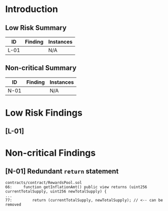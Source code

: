 # Introduction

## Low Risk Summary

| ID  | Finding | Instances |
| --- | ------- | --------- |
| L-01    |        |     N/A      |

## Non-critical Summary

| ID  | Finding | Instances |
| --- | ------- | --------- |
| N-01    |        | N/A          |

# Low Risk Findings

## \[L-01\] 


# Non-critical Findings

## \[N-01\] Redundant `return` statement

```solidity
contracts/contract/RewardsPool.sol
66: 	function getInflationAmt() public view returns (uint256 currentTotalSupply, uint256 newTotalSupply) {
...
77: 		return (currentTotalSupply, newTotalSupply); // <-- can be removed
```